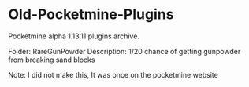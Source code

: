 # Old-Pocketmine-Plugins
Pocketmine alpha 1.13.11 plugins archive.

Folder: RareGunPowder
Description: 1/20 chance of getting gunpowder from breaking sand blocks

Note: I did not make this, It was once on the pocketmine website
